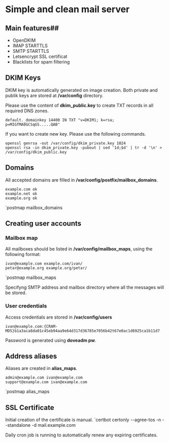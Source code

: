 # Simple and clean mail server #

## Main features##

* OpenDKIM
* IMAP STARTTLS
* SMTP STARTTLS
* Letsencrypt SSL certificat
* Blacklists for spam filtering

## DKIM Keys ##

DKIM key is automatically generated on image creation. Both private and publik keys are stored at **/var/config** directory.

Please use the content of **dkim_public.key** to create TXT records in all required DNS zones.
```
default._domainkey 14400 IN TXT "v=DKIM1; k=rsa; p=MIGfMA0GCSqGS.....QAB"
```
If you want to create new key. Please use the following commands.

```
openssl genrsa -out /var/config/dkim_private.key 1024
openssl rsa -in dkim_private.key -pubout | sed '1d;$d' | tr -d '\n' > /var/config/dkim_public.key

```
## Domains ##

All accepted domains are filled in **/var/config/postfix/mailbox_domains**.
```
example.com ok
example.net ok
example.org ok
```
`postmap mailbox_domains

## Creating user accounts ##

### Mailbox map ###

All mailboxes should be listed in **/var/config/mailbox_maps**, using the following format:
```
ivan@example.com example.com/ivan/
petar@example.org example.org/petar/
```
`postmap mailbox_maps

Specifyng SMTP address and mailbox directory where all the messages will be stored.

### User credentials ###

Access credentials are stored in **/var/config/users**
```
ivan@example.com:{CRAM-MD5}b1a3aca8da01c45eb94aa9e64d317d36785e7056b42t67e0ac1d6925ca1b11d7
```
Password is generated using **doveadm pw**.

## Address aliases ##

Aliases are created in **alias_maps**.
```
admin@example.com ivan@example.com
support@example.com ivan@example.com
```
`postmap alias_maps

## SSL Certificate ##

Initial creation of the certificate is manual.
`certbot certonly --agree-tos -n --standalone -d mail.example.com

Daily cron job is running to automatically renew any expiring certificates.
